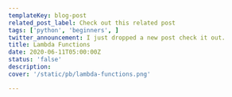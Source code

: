 ```yaml
---
templateKey: blog-post
related_post_label: Check out this related post
tags: ['python', 'beginners', ]
twitter_announcement: I just dropped a new post check it out.
title: Lambda Functions
date: 2020-06-11T05:00:00Z
status: 'false'
description:
cover: '/static/pb/lambda-functions.png'

---
```


<!--
<p style='text-align: center'>
<a href='https://waylonwalker.com/lambda-functions'>
  <img
    style='width:500px; max-width:80%; margin: auto;'
    src="https://images.waylonwalker.com/lambda-functions.png"
    alt="Read more from the Lambda Functions article"
  />
  </a>
</p>

-->
